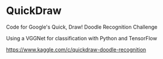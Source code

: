 # QuickDraw

Code for Google's Quick, Draw!  Doodle Recognition Challenge

Using a VGGNet for classification with Python and TensorFlow

https://www.kaggle.com/c/quickdraw-doodle-recognition
